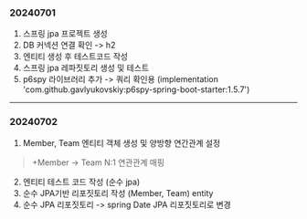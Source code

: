 ### 20240701
1) 스프링 jpa 프로젝트 생성
2) DB 커넥션 연결 확인 -> h2
3) 엔티티 생성 후 테스트코드 작성
4) 스프링 jpa 레파짓토리 생성 및 테스트
5) p6spy 라이브러리 추가 -> 쿼리 확인용 (implementation 'com.github.gavlyukovskiy:p6spy-spring-boot-starter:1.5.7')
---
### 20240702
1) Member, Team 엔티티 객체 생성 및 양방향 연간관계 설정
  > +Member -> Team N:1 연관관계 매핑
2) 엔티티 테스트 코드 작성 (순수 jpa)
3) 순수 JPA기반 리포짓토리 작성 (Member, Team) entity
4) 순수 JPA 리포짓토리 -> spring Date JPA 리포짓토리로 변경
